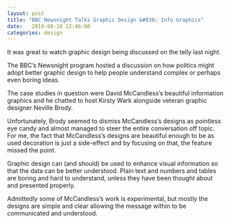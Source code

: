 ```yaml
---
layout: post
title: "BBC Newsnight Talks Graphic Design &#038; Info Graphics"
date:   2010-08-10 12:46:00
categories: design
---
```


It was great to watch graphic design being discussed on the telly last night.

The BBC’s Newsnight program hosted a discussion on how politics might adopt better graphic design to help people understand complex or perhaps even boring ideas.

<!--more-->

The case studies in question were David McCandless’s beautiful information graphics and he chatted to host Kirsty Wark alongside veteran graphic designer Neville Brody.

Unfortunately, Brody seemed to dismiss McCandless’s designs as pointless eye candy and almost managed to steer the entire conversation off topic. For me, the fact that McCandless’s designs are beautiful enough to be as used decoration is just a side-effect and by focusing on that, the feature missed the point.

Graphic design can (and should) be used to enhance visual information so that the data can be better understood. Plain text and numbers and tables are boring and hard to understand, unless they have been thought about and presented properly.

Admittedly some of McCandless’s work is experimental, but mostly the designs are simple and clear allowing the message within to be communicated and understood.